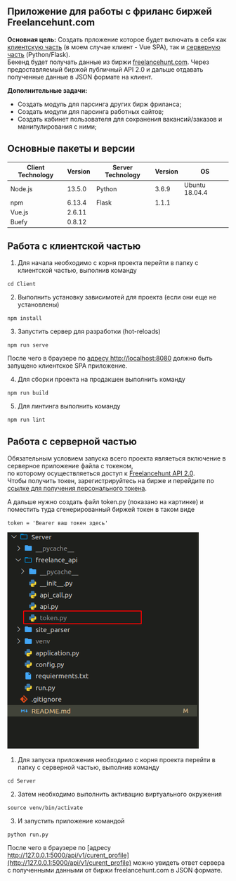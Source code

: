 ## Приложение для работы с фриланс биржей Freelancehunt.com

**Основная цель:** Создать прложение которое будет включать в себя как [клиентскую часть](https://github.com/VladKurluk/FreelancehuntAPI/tree/master/Client) (в моем случае клиент - Vue SPA), так и [серверную часть](https://github.com/VladKurluk/FreelancehuntAPI/tree/master/Server) (Python/Flask).  
Бекенд будет получать данные из биржи [freelancehunt.com](https://freelancehunt.com/). Через предоставляемый биржой публичный API 2.0 и дальше отдавать полученные данные в JSON формате на клиент.

**Дополнительные задачи:**
- Создать модуль для парсинга других бирж фриланса;
- Создать модули для парсинга работных сайтов;
- Создать кабинет пользователя для сохранения вакансий/заказов и манипулирования с ними;

##  Основные пакеты и версии

| Client Technology | Version | Server Technology | Version | OS |
| ------ | ------ | ------ | ------ | ------ |
| Node.js | 13.5.0 | Python | 3.6.9 | Ubuntu 18.04.4 |
| npm | 6.13.4 | Flask | 1.1.1 |  |
| Vue.js | 2.6.11 |  |  |  |
| Buefy | 0.8.12 |  |  |  |

##  Работа с клиентской частью

1) Для начала необходимо с корня проекта перейти в папку с клиентской частью, выполнив команду
```
cd Client
```

2) Выполнить установку зависимотей для проекта (если они еще не установлены)
```
npm install
```

3) Запустить сервер для разработки (hot-reloads)
```
npm run serve
```

После чего в браузере по [адресу http://localhost:8080](http://localhost:8080) должно быть запущено клиентское SPA приложение.

4) Для сборки проекта на продакшен выполнить команду
```
npm run build
```

5) Для линтинга выполнить команду
```
npm run lint
```

##  Работа с серверной частью

Обязательным условием запуска всего проекта являеться включение в серверное приложение файла с токеном,  
по которому осуществляеться доступ к [Freelancehunt API 2.0](https://apidocs.freelancehunt.com/?version=latest).  
Чтобы получить токен, зарегистрируйтесь на бирже и перейдите по [ссылке для получения персонального токена](https://freelancehunt.com/my/api).

А дальше нужно создать файл token.py (показано на картинке) и поместить туда сгенерированный биржей токен в таком виде
```
token = 'Bearer ваш токен здесь'
```

![](https://github.com/VladKurluk/FreelancehuntAPI/blob/master/token.png)

1) Для запуска приложения необходимо с корня проекта перейти в папку с серверной частью, выполнив команду
```
cd Server
```

2) Затем необходимо выполнить активацию виртуального окружения
```
source venv/bin/activate
```

3) И запустить приложение командой
```
python run.py
```

После чего в браузере по [адресу http://127.0.0.1:5000/api/v1/curent_profile](http://127.0.0.1:5000/api/v1/curent_profile) можно увидеть ответ сервера с полученными данными от биржи freelancehunt.com в JSON формате.
